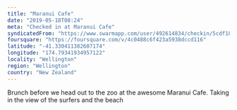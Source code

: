 ```yaml
---
title: "Maranui Cafe"
date: "2019-05-18T08:24"
meta: "Checked in at Maranui Cafe"
syndicatedFrom: "https://www.swarmapp.com/user/492614834/checkin/5cdf1870065ef5002c1785b0"
foursquare: "https://foursquare.com/v/4c0488c6f423a5938dccd116"
latitude: "-41.330411382607174"
longitude: "174.79341934957122"
locality: "Wellington"
region: "Wellington"
country: "New Zealand"
---
```

Brunch before we head out to the zoo at the awesome Maranui Cafe. Taking in the view of the surfers and the beach
